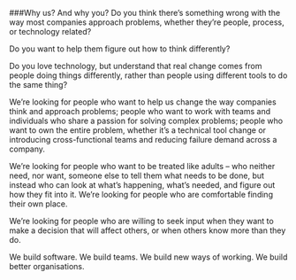 ###Why us? And why you?
Do you think there’s something wrong with the way most companies approach problems, whether they’re people, process, or technology related? 

Do you want to help them figure out how to think differently?
 
Do you love technology, but understand that real change comes from people doing things differently, rather than people using different tools to do the same thing? 

We’re looking for people who want to help us change the way companies think and approach problems; people who want to work with teams and individuals who share a passion for solving complex problems; people who want to own the entire problem, whether it’s a technical tool change or introducing cross-functional teams and reducing failure demand across a company.

We’re looking for people who want to be treated like adults – who neither need, nor want, someone else to tell them what needs to be done, but instead who can look at what’s happening, what’s needed, and figure out how they fit into it. We’re looking for people who are comfortable finding their own place.

We’re looking for people who are willing to seek input when they want to make a decision that will affect others, or when others know more than they do.

We build software. We build teams. We build new ways of working. We build better organisations.

